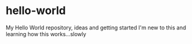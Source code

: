 # hello-world
My Hello World repository, ideas and getting started
I'm new to this and learning how this works...slowly 
